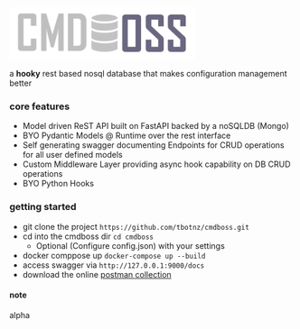 ![cmdboss](cmdboss.PNG)

a **hooky** rest based nosql database that makes configuration management better

### core features
- Model driven ReST API built on FastAPI backed by a noSQLDB (Mongo)
- BYO Pydantic Models @ Runtime over the rest interface
- Self generating swagger documenting Endpoints for CRUD operations for all user defined models
- Custom Middleware Layer providing async hook capability on DB CRUD operations
- BYO Python Hooks


### getting started
- git clone the project ``` https://github.com/tbotnz/cmdboss.git ```
- cd into the cmdboss dir ```cd cmdboss ```
  -  Optional (Configure config.json) with your settings
- docker comppose up ```docker-compose up --build```
- access swagger via ```http://127.0.0.1:9000/docs```
- download the online [postman collection](https://documenter.getpostman.com/view/2391814/TzRPjV5h)


#### note
alpha
